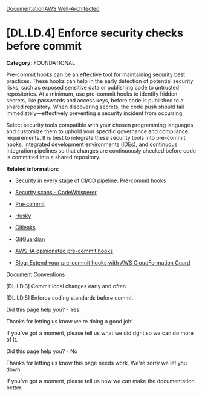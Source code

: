 [Documentation](/index.html)[AWS Well-Architected](devops-guidance.html)

# [DL.LD.4] Enforce security checks before commit

**Category:** FOUNDATIONAL

Pre-commit hooks can be an effective tool for maintaining security best practices. These hooks can help in the early detection of potential security risks, such as exposed sensitive data or publishing code to untrusted repositories. At a minimum, use pre-commit hooks to identify hidden secrets, like passwords and access keys, before code is published to a shared repository. When discovering secrets, the code push should fail immediately—effectively preventing a security incident from occurring.

Select security tools compatible with your chosen programming languages and customize them to uphold your specific governance and compliance requirements. It is best to integrate these security tools into pre-commit hooks, integrated development environments (IDEs), and continuous integration pipelines so that changes are continuously checked before code is committed into a shared repository.

**Related information:**

* [Security in every stage of CI/CD pipeline: Pre-commit hooks](https://docs.aws.amazon.com/whitepapers/latest/practicing-continuous-integration-continuous-delivery/security-in-every-stage-of-cicd-pipeline.html#pre-commit-hooks)

* [Security scans - CodeWhisperer](https://docs.aws.amazon.com/codewhisperer/latest/userguide/security-scans.html)

* [Pre-commit](https://pre-commit.com/)

* [Husky](https://typicode.github.io/husky/)

* [Gitleaks](https://github.com/gitleaks/gitleaks)

* [GitGuardian](https://docs.gitguardian.com/ggshield-docs/integrations/git-hooks/pre-commit)

* [AWS-IA opinionated pre-commit hooks](https://github.com/aws-ia/pre-commit-configs)

* [Blog: Extend your pre-commit hooks with AWS CloudFormation Guard](https://aws.amazon.com/blogs/security/extend-your-pre-commit-hooks-with-aws-cloudformation-guard/)


[Document Conventions](/general/latest/gr/docconventions.html)

\[DL.LD.3] Commit local changes early and often

\[DL.LD.5] Enforce coding standards before commit

Did this page help you? - Yes

Thanks for letting us know we're doing a good job!

If you've got a moment, please tell us what we did right so we can do more of it.

Did this page help you? - No

Thanks for letting us know this page needs work. We're sorry we let you down.

If you've got a moment, please tell us how we can make the documentation better.</awsdocs-view></awsui-app-layout>